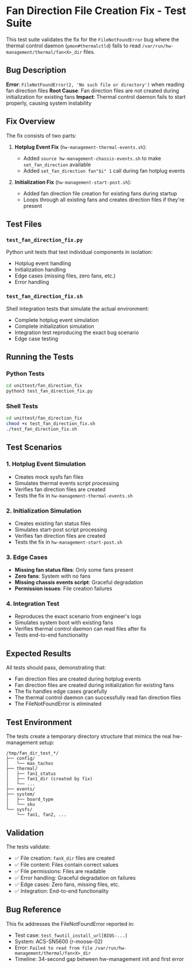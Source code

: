 # Fan Direction File Creation Fix - Test Suite

This test suite validates the fix for the `FileNotFoundError` bug where the thermal control daemon (`pmon#thermalctld`) fails to read `/var/run/hw-management/thermal/fan<X>_dir` files.

## Bug Description

**Error**: `FileNotFoundError(2, 'No such file or directory')` when reading fan direction files
**Root Cause**: Fan direction files are not created during initialization for existing fans
**Impact**: Thermal control daemon fails to start properly, causing system instability

## Fix Overview

The fix consists of two parts:

1. **Hotplug Event Fix** (`hw-management-thermal-events.sh`):
   - Added `source hw-management-chassis-events.sh` to make `set_fan_direction` available
   - Added `set_fan_direction fan"$i" 1` call during fan hotplug events

2. **Initialization Fix** (`hw-management-start-post.sh`):
   - Added fan direction file creation for existing fans during startup
   - Loops through all existing fans and creates direction files if they're present

## Test Files

### `test_fan_direction_fix.py`
Python unit tests that test individual components in isolation:
- Hotplug event handling
- Initialization handling  
- Edge cases (missing files, zero fans, etc.)
- Error handling

### `test_fan_direction_fix.sh`
Shell integration tests that simulate the actual environment:
- Complete hotplug event simulation
- Complete initialization simulation
- Integration test reproducing the exact bug scenario
- Edge case testing

## Running the Tests

### Python Tests
```bash
cd unittest/fan_direction_fix
python3 test_fan_direction_fix.py
```

### Shell Tests
```bash
cd unittest/fan_direction_fix
chmod +x test_fan_direction_fix.sh
./test_fan_direction_fix.sh
```

## Test Scenarios

### 1. Hotplug Event Simulation
- Creates mock sysfs fan files
- Simulates thermal events script processing
- Verifies fan direction files are created
- Tests the fix in `hw-management-thermal-events.sh`

### 2. Initialization Simulation  
- Creates existing fan status files
- Simulates start-post script processing
- Verifies fan direction files are created
- Tests the fix in `hw-management-start-post.sh`

### 3. Edge Cases
- **Missing fan status files**: Only some fans present
- **Zero fans**: System with no fans
- **Missing chassis events script**: Graceful degradation
- **Permission issues**: File creation failures

### 4. Integration Test
- Reproduces the exact scenario from engineer's logs
- Simulates system boot with existing fans
- Verifies thermal control daemon can read files after fix
- Tests end-to-end functionality

## Expected Results

All tests should pass, demonstrating that:
- Fan direction files are created during hotplug events
- Fan direction files are created during initialization for existing fans
- The fix handles edge cases gracefully
- The thermal control daemon can successfully read fan direction files
- The FileNotFoundError is eliminated

## Test Environment

The tests create a temporary directory structure that mimics the real hw-management setup:
```
/tmp/fan_dir_test_*/
├── config/
│   └── max_tachos
├── thermal/
│   ├── fan1_status
│   ├── fan1_dir (created by fix)
│   └── ...
├── events/
├── system/
│   ├── board_type
│   └── sku
└── sysfs/
    └── fan1, fan2, ...
```

## Validation

The tests validate:
- ✅ File creation: `fanX_dir` files are created
- ✅ File content: Files contain correct values
- ✅ File permissions: Files are readable
- ✅ Error handling: Graceful degradation on failures
- ✅ Edge cases: Zero fans, missing files, etc.
- ✅ Integration: End-to-end functionality

## Bug Reference

This fix addresses the FileNotFoundError reported in:
- Test case: `test_fwutil_install_url[BIOS-...]`
- System: ACS-SN5600 (r-moose-02)
- Error: `Failed to read from file /var/run/hw-management/thermal/fan<X>_dir`
- Timeline: 34-second gap between hw-management init and first error
